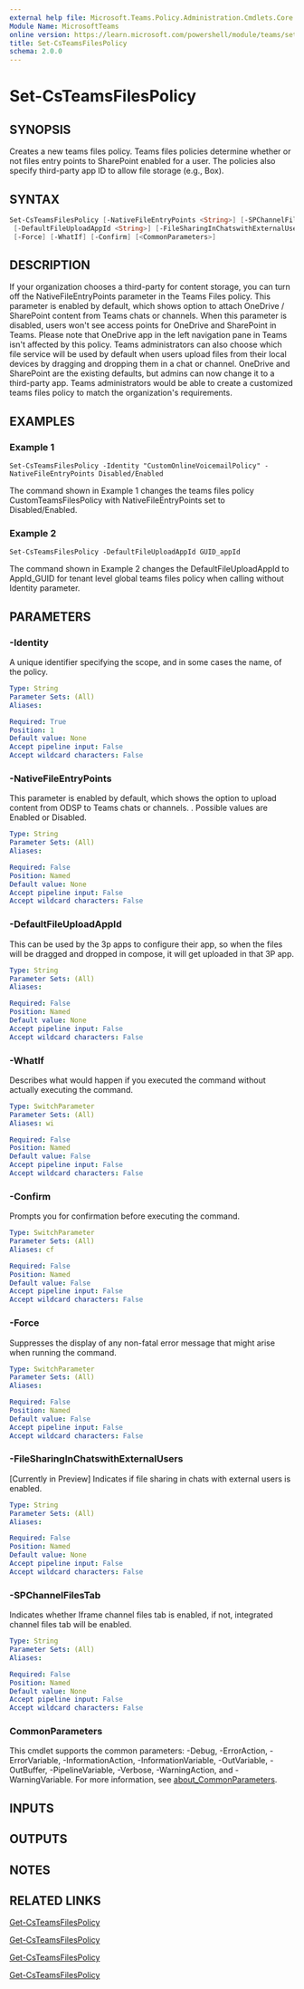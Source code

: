 ```yaml
---
external help file: Microsoft.Teams.Policy.Administration.Cmdlets.Core.dll-Help.xml
Module Name: MicrosoftTeams
online version: https://learn.microsoft.com/powershell/module/teams/set-csteamsfilespolicy
title: Set-CsTeamsFilesPolicy
schema: 2.0.0
---
```


# Set-CsTeamsFilesPolicy

## SYNOPSIS
Creates a new teams files policy.
 Teams files policies determine whether or not files entry points to SharePoint enabled for a user.
The policies also specify third-party app ID to allow file storage (e.g., Box).

## SYNTAX

```powershell
Set-CsTeamsFilesPolicy [-NativeFileEntryPoints <String>] [-SPChannelFilesTab <String>]
 [-DefaultFileUploadAppId <String>] [-FileSharingInChatswithExternalUsers <String>] [-Identity] <String>
 [-Force] [-WhatIf] [-Confirm] [<CommonParameters>]
```

## DESCRIPTION
If your organization chooses a third-party for content storage, you can turn off the NativeFileEntryPoints parameter in the Teams Files policy. This parameter is enabled by default, which shows option to attach OneDrive / SharePoint content from Teams chats or channels. When this parameter is disabled, users won't see access points for OneDrive and SharePoint in Teams. Please note that OneDrive app in the left navigation pane in Teams isn't affected by this policy.
Teams administrators can also choose which file service will be used by default when users upload files from their local devices by dragging and dropping them in a chat or channel. OneDrive and SharePoint are the existing defaults, but admins can now change it to a third-party app.
Teams administrators would be able to create a customized teams files policy to match the organization's requirements.

## EXAMPLES

### Example 1
```
Set-CsTeamsFilesPolicy -Identity "CustomOnlineVoicemailPolicy" -NativeFileEntryPoints Disabled/Enabled
```

The command shown in Example 1 changes the teams files policy CustomTeamsFilesPolicy with NativeFileEntryPoints set to Disabled/Enabled.

### Example 2
```
Set-CsTeamsFilesPolicy -DefaultFileUploadAppId GUID_appId
```

The command shown in Example 2 changes the DefaultFileUploadAppId to AppId_GUID for tenant level global teams files policy when calling without Identity parameter.

## PARAMETERS

### -Identity
A unique identifier specifying the scope, and in some cases the name, of the policy.

```yaml
Type: String
Parameter Sets: (All)
Aliases:

Required: True
Position: 1
Default value: None
Accept pipeline input: False
Accept wildcard characters: False
```

### -NativeFileEntryPoints
This parameter is enabled by default, which shows the option to upload content from ODSP to Teams chats or channels. .
Possible values are Enabled or Disabled.
```yaml
Type: String
Parameter Sets: (All)
Aliases:

Required: False
Position: Named
Default value: None
Accept pipeline input: False
Accept wildcard characters: False

```
### -DefaultFileUploadAppId
This can be used by the 3p apps to configure their app, so when the files will be dragged and dropped in compose, it will get uploaded in that 3P app.

```yaml
Type: String
Parameter Sets: (All)
Aliases:

Required: False
Position: Named
Default value: None
Accept pipeline input: False
Accept wildcard characters: False
```

### -WhatIf
Describes what would happen if you executed the command without actually executing the command.

```yaml
Type: SwitchParameter
Parameter Sets: (All)
Aliases: wi

Required: False
Position: Named
Default value: False
Accept pipeline input: False
Accept wildcard characters: False
```

### -Confirm
Prompts you for confirmation before executing the command.

```yaml
Type: SwitchParameter
Parameter Sets: (All)
Aliases: cf

Required: False
Position: Named
Default value: False
Accept pipeline input: False
Accept wildcard characters: False
```

### -Force

Suppresses the display of any non-fatal error message that might arise when running the command.

```yaml
Type: SwitchParameter
Parameter Sets: (All)
Aliases:

Required: False
Position: Named
Default value: False
Accept pipeline input: False
Accept wildcard characters: False
```

### -FileSharingInChatswithExternalUsers

[Currently in Preview] Indicates if file sharing in chats with external users is enabled.

```yaml
Type: String
Parameter Sets: (All)
Aliases:

Required: False
Position: Named
Default value: None
Accept pipeline input: False
Accept wildcard characters: False
```

### -SPChannelFilesTab

Indicates whether Iframe channel files tab is enabled, if not, integrated channel files tab will be enabled.

```yaml
Type: String
Parameter Sets: (All)
Aliases:

Required: False
Position: Named
Default value: None
Accept pipeline input: False
Accept wildcard characters: False
```

### CommonParameters
This cmdlet supports the common parameters: -Debug, -ErrorAction, -ErrorVariable, -InformationAction, -InformationVariable, -OutVariable, -OutBuffer, -PipelineVariable, -Verbose, -WarningAction, and -WarningVariable. For more information, see [about_CommonParameters](http://go.microsoft.com/fwlink/?LinkID=113216).

## INPUTS

## OUTPUTS

## NOTES

## RELATED LINKS

[Get-CsTeamsFilesPolicy](https://learn.microsoft.com/powershell/module/teams/get-csteamsfilespolicy)

[Get-CsTeamsFilesPolicy](https://learn.microsoft.com/powershell/module/teams/new-csteamsfilespolicy)

[Get-CsTeamsFilesPolicy](https://learn.microsoft.com/powershell/module/teams/remove-csteamsfilespolicy)

[Get-CsTeamsFilesPolicy](https://learn.microsoft.com/powershell/module/teams/grant-csteamsfilespolicy)

